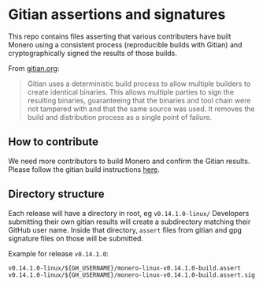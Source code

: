 # Gitian assertions and signatures

This repo contains files asserting that various contributers have built Monero using a consistent process (reproducible builds with Gitian) and cryptographically signed the results of those builds.

From [gitian.org](https://gitian.org/):

> Gitian uses a deterministic build process to allow multiple builders to create identical binaries. This allows multiple parties to sign the resulting binaries, guaranteeing that the binaries and tool chain were not tampered with and that the same source was used. It removes the build and distribution process as a single point of failure.

## How to contribute

We need more contributors to build Monero and confirm the Gitian results.
Please follow the gitian build instructions [here](https://github.com/monero-project/monero/blob/master/contrib/gitian/README.md).

## Directory structure

Each release will have a directory in root, eg `v0.14.1.0-linux/`
Developers submitting their own gitian results will create a subdirectory matching their GitHub user name.  Inside that directory, `assert` files from gitian and gpg signature files on those will be submitted.

Example for release `v0.14.1.0`:

```
v0.14.1.0-linux/${GH_USERNAME}/monero-linux-v0.14.1.0-build.assert
v0.14.1.0-linux/${GH_USERNAME}/monero-linux-v0.14.1.0-build.assert.sig
```
